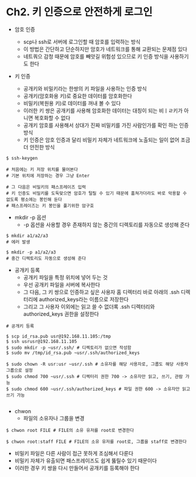 
# Ch2. 키 인증으로 안전하게 로그인

- 암호 인증
    - scp나 ssh로 서버에 로그인할 때 암호를 입력하는 방식
    - 이 방법은 간단하고 단순하지만 암호가 네트워크를 통해 교환되는 문제점 있다 
    - 네트쿼으 감청 때문에 암호를 빼앗길 위험성 있으므로 키 인증 방식을 사용하기도 한다 
    
    
- 키 인증
    - 공개키와 비밀키라는 한쌍의 키 파일을 사용하는 인증 방식
    - 공개키(암호화용 키)로 중요한 데이터를 암호화한다
    - 비밀키(복원용 키)로 데이터를 꺼내 볼 수 있다 
    - 이러한 키 쌍은 공개키를 사용해 암호화한 데이터는 대칭이 되는 비ㅣㄹ키가 아니면 복호화할 수 없다 
    - 공개키 암호를 사용해서 상대가 진짜 비밀키를 가진 사람인가를 확인 하는 인증 방식
    - 키 인증은 암호 인증과 달리 비밀키 자체가 네트워크에 노출되는 일이 없어 조금 더 안전한 방식


```
$ ssh-keygen

# 처음에는 키 저장 위치를 물어본다
# 기본 위치에 저장하는 경우 그냥 Enter

# 그 다음은 비밀키의 패스프레이즈 입력
# 키 인증도 비밀키를 도둑맞으면 암호가 털릴 수 있기 때문에 훔쳐가더라도 바로 악용할 수 없도록 평소에는 봉인해 둔다
# 패스프레이즈는 키 봉인을 풀기위한 암구호

```

- mkdir -p 옵션
    - -p 옵션을 사용할 경우 존재하지 않는 중간의 디렉토리를 자동으로 생성해 준다 
    
    
```
$ mkdir a1/a2/a3
# 에러 발생

$ mkdir -p a1/a2/a3
# 중간 디렉토리도 자동으로 생성해 준다 
```

- 공개키 등록
    - 공개키 파일을 특정 위치에 넣어 두는 것
    - 우선 공개키 파일을 서버에 복사한다
    - 그 다음, 그 키 쌍으로 인증하고 싶은 사용자 홈 디렉터리 바로 아래의 .ssh 디렉터리에 authorized_keys라는 이름으로 저장한다 
    - 그리고 그 사용자 이외에는 읽고 쓸 수 없더록 .ssh 디렉터리와 authorized_keys 권한을 설정한다 

```
# 공개키 등록

$ scp id_rsa.pub usr@192.168.11.105:/tmp
$ ssh usrusr@192.168.11.105
$ sudo mkdir -p ~usr/.ssh/ # 디렉토리가 없으면 작성함
$ sudo mv /tmp/id_rsa.pub ~usr/.ssh/authorized_keys

$ sudo chown -R usr:usr ~usr/.ssh # 소유자를 해당 사용자로, 그룹도 해당 사용자 그룹으로 설정
$ sudo chmod 700 ~usr/.ssh # 디렉터리 권한 700 -> 소유자만 읽고, 쓰기, 관람 가능
$ sudo chmod 600 ~usr/.ssh/authorized_keys # 파일 권한 600 -> 소유자만 읽고 쓰기 가능


```

- chwon 
    - 파일의 소유자나 그룹을 변경
    
```
$ chwon root FILE # FILE의 소유 유저를 root로 변경한다 

$ chwon root:staff FILE # FILE의 소유 유저를 root로, 그룹을 staff로 변경한다 
```

- 비밀키 파일은 다른 사람이 접근 못하게 조심해서 다룬다
- 비밀키 자체가 유출되면 패스프레이즈도 쉽게 뚫릴수 있기 때문이다
- 이러한 경우 키 쌍을 다시 만들어서 공개키를 등록해야 한다 
